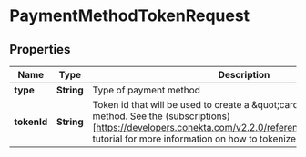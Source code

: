 

# PaymentMethodTokenRequest


## Properties

| Name | Type | Description | Notes |
|------------ | ------------- | ------------- | -------------|
|**type** | **String** | Type of payment method |  |
|**tokenId** | **String** | Token id that will be used to create a \&quot;card\&quot; type payment method. See the (subscriptions)[https://developers.conekta.com/v2.2.0/reference/createsubscription] tutorial for more information on how to tokenize cards. |  |



